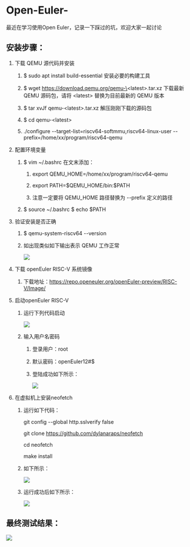 # Open-Euler-
最近在学习使用Open Euler，记录一下踩过的坑，欢迎大家一起讨论

## 安装步骤：

1.  下载 QEMU 源代码并安装

    1.  \$ sudo apt install build-essential 安装必要的构建工具

    2.  \$ wget https://download.qemu.org/qemu-\<latest\>.tar.xz 下载最新 QEMU
        源码包，请将 \<latest\> 替换为目前最新的 QEMU 版本

    3.  \$ tar xvJf qemu-\<latest\>.tar.xz 解压刚刚下载的源码包

    4.  \$ cd qemu-\<latest\>

    5.  ./configure --target-list=riscv64-softmmu,riscv64-linux-user
        \--prefix=/home/xx/program/riscv64-qemu

2.  配置环境变量

    1.  \$ vim \~/.bashrc 在文末添加：

        1.  export QEMU_HOME=/home/xx/program/riscv64-qemu

        2.  export PATH=\$QEMU_HOME/bin:\$PATH

        3.  注意一定要将 QEMU_HOME 路径替换为 --prefix 定义的路径

    2.  \$ source \~/.bashrc \$ echo \$PATH

3.  验证安装是否正确

    1.  \$ qemu-system-riscv64 --version

    2.  如出现类似如下输出表示 QEMU 工作正常

        ![](C:\Users\99477\Desktop\markdown/419aaf7bc99da7f5e31e098bc7fb0271.png)

4.  下载 openEuler RISC-V 系统镜像

    1.  下载地址：https://repo.openeuler.org/openEuler-preview/RISC-V/Image/

5.  启动openEuler RISC-V

    1.  运行下列代码启动

        ![](C:\Users\99477\Desktop\markdown/8c5007f30b5bbe2579452325fe0a2c8c.png)

    2.  输入用户名密码

        1.  登录用户：root

        2.  默认密码：openEuler12\#\$

        3.  登陆成功如下所示：

            ![](C:\Users\99477\Desktop\markdown/e8ec4d46498a29213d7745fbd17b1495.png)

6.  在虚拟机上安装neofetch

    1.  运行如下代码：

        git config --global http.sslverify false

        git clone https://github.com/dylanaraps/neofetch

        cd neofetch

        make install

    2.  如下所示：

        ![](C:\Users\99477\Desktop\markdown/73c8698a59635dce4694756b594a2b28.png)

    3.  运行成功后如下所示：

        ![](C:\Users\99477\Desktop\markdown/9358a99d09e7f248828e7b72a1e5c7e3.png)

## 最终测试结果：

![](C:\Users\99477\Desktop\markdown/9358a99d09e7f248828e7b72a1e5c7e3.png)
